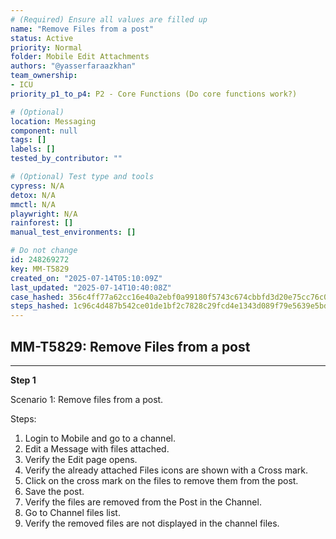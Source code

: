 ```yaml
---
# (Required) Ensure all values are filled up
name: "Remove Files from a post"
status: Active
priority: Normal
folder: Mobile Edit Attachments
authors: "@yasserfaraazkhan"
team_ownership:
- ICU
priority_p1_to_p4: P2 - Core Functions (Do core functions work?)

# (Optional)
location: Messaging
component: null
tags: []
labels: []
tested_by_contributor: ""

# (Optional) Test type and tools
cypress: N/A
detox: N/A
mmctl: N/A
playwright: N/A
rainforest: []
manual_test_environments: []

# Do not change
id: 248269272
key: MM-T5829
created_on: "2025-07-14T05:10:09Z"
last_updated: "2025-07-14T10:40:08Z"
case_hashed: 356c4ff77a62cc16e40a2ebf0a99180f5743c674cbbfd3d20e75cc76c065a4965976e1106aab299115b62edc7bf80667
steps_hashed: 1c96c4d487b542ce01de1bf2c7828c29fcd4e1343d089f79e5639e5bd7d1c65a1955eac1d3e6d30d9a61de0c890955e6
---
```


<!-- (Auto-generated) Based on frontmatter's "key" and "name" -->

## MM-T5829: Remove Files from a post

---

**Step 1**

Scenario 1: Remove files from a post.

Steps:

1. Login to Mobile and go to a channel.
2. Edit a Message with files attached.
3. Verify the Edit page opens.
4. Verify the already attached Files icons are shown with a Cross mark.
5. Click on the cross mark on the files to remove them from the post.
6. Save the post.
7. Verify the files are removed from the Post in the Channel.
8. Go to Channel files list.
9. Verify the removed files are not displayed in the channel files.
